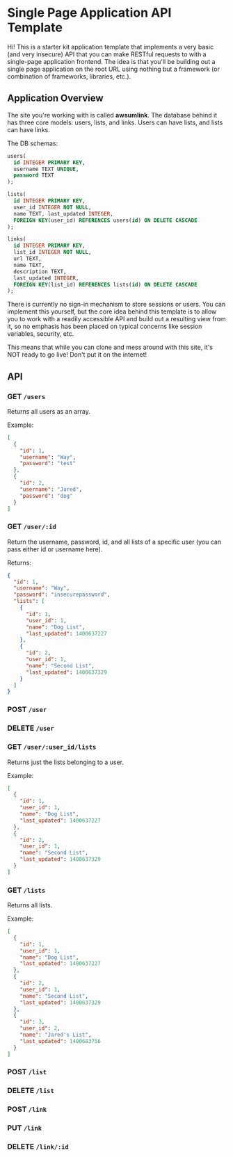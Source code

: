 # Single Page Application API Template

Hi! This is a starter kit application template that implements a very basic (and very insecure) API that you can make RESTful requests to with a single-page application frontend. The idea is that you'll be building out a single page application on the root URL using nothing but a framework (or combination of frameworks, libraries, etc.).

## Application Overview

The site you're working with is called **awsumlink**. The database behind it has three core models: users, lists, and links. Users can have lists, and lists can have links.

The DB schemas:

```sql
users(
  id INTEGER PRIMARY KEY,
  username TEXT UNIQUE,
  password TEXT
);

lists(
  id INTEGER PRIMARY KEY,
  user_id INTEGER NOT NULL,
  name TEXT, last_updated INTEGER,
  FOREIGN KEY(user_id) REFERENCES users(id) ON DELETE CASCADE
);

links(
  id INTEGER PRIMARY KEY,
  list_id INTEGER NOT NULL,
  url TEXT,
  name TEXT,
  description TEXT,
  last_updated INTEGER,
  FOREIGN KEY(list_id) REFERENCES lists(id) ON DELETE CASCADE
);
```

There is currently no sign-in mechanism to store sessions or users. You can implement this yourself, but the core idea behind this template is to allow you to work with a readily accessible API and build out a resulting view from it, so no emphasis has been placed on typical concerns like session variables, security, etc.

This means that while you can clone and mess around with this site, it's NOT ready to go live! Don't put it on the internet!

## API

### GET `/users`

Returns all users as an array.

Example:

```json
[
  {
    "id": 1,
    "username": "Way",
    "password": "test"
  },
  {
    "id": 2,
    "username": "Jared",
    "password": "dog"
  }
]
```

### GET `/user/:id`

Return the username, password, id, and all lists of a specific user (you can pass either id or username here).

Returns:

```json
{
  "id": 1,
  "username": "Way",
  "password": "insecurepassword",
  "lists": [
    {
      "id": 1,
      "user_id": 1,
      "name": "Dog List",
      "last_updated": 1400637227
    },
    {
      "id": 2,
      "user_id": 1,
      "name": "Second List",
      "last_updated": 1400637329
    }
  ]
}
```

### POST `/user`



### DELETE `/user`

### GET `/user/:user_id/lists`

Returns just the lists belonging to a user.

Example:

```json
[
  {
    "id": 1,
    "user_id": 1,
    "name": "Dog List",
    "last_updated": 1400637227
  },
  {
    "id": 2,
    "user_id": 1,
    "name": "Second List",
    "last_updated": 1400637329
  }
]
```

### GET `/lists`

Returns all lists.

Example:

```json
[
  {
    "id": 1,
    "user_id": 1,
    "name": "Dog List",
    "last_updated": 1400637227
  },
  {
    "id": 2,
    "user_id": 1,
    "name": "Second List",
    "last_updated": 1400637329
  },
  {
    "id": 3,
    "user_id": 2,
    "name": "Jared's List",
    "last_updated": 1400683756
  }
]
```

### POST `/list`

### DELETE `/list`

### POST `/link`

### PUT `/link`

### DELETE `/link/:id`
